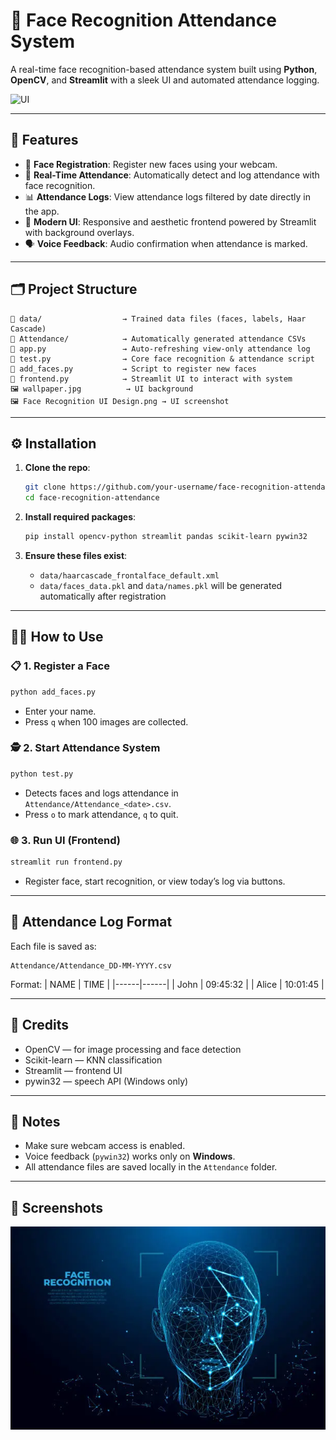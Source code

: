 # 🧠 Face Recognition Attendance System

A real-time face recognition-based attendance system built using **Python**, **OpenCV**, and **Streamlit** with a sleek UI and automated attendance logging.

![UI](Face%20Recognition%20UI%20Design.png)

---

## 🚀 Features

- 🔐 **Face Registration**: Register new faces using your webcam.
- 🧾 **Real-Time Attendance**: Automatically detect and log attendance with face recognition.
- 📊 **Attendance Logs**: View attendance logs filtered by date directly in the app.
- 🎨 **Modern UI**: Responsive and aesthetic frontend powered by Streamlit with background overlays.
- 🗣️ **Voice Feedback**: Audio confirmation when attendance is marked.

---

## 🗂️ Project Structure

```
📁 data/                  → Trained data files (faces, labels, Haar Cascade)
📁 Attendance/            → Automatically generated attendance CSVs
📄 app.py                 → Auto-refreshing view-only attendance log
📄 test.py                → Core face recognition & attendance script
📄 add_faces.py           → Script to register new faces
📄 frontend.py            → Streamlit UI to interact with system
🖼️ wallpaper.jpg          → UI background
🖼️ Face Recognition UI Design.png → UI screenshot
```

---

## ⚙️ Installation

1. **Clone the repo**:
   ```bash
   git clone https://github.com/your-username/face-recognition-attendance.git
   cd face-recognition-attendance
   ```

2. **Install required packages**:
   ```bash
   pip install opencv-python streamlit pandas scikit-learn pywin32
   ```

3. **Ensure these files exist**:
   - `data/haarcascade_frontalface_default.xml`
   - `data/faces_data.pkl` and `data/names.pkl` will be generated automatically after registration

---

## 🧑‍🏫 How to Use

### 📋 1. Register a Face
```bash
python add_faces.py
```
- Enter your name.
- Press `q` when 100 images are collected.

### 🕵️ 2. Start Attendance System
```bash
python test.py
```
- Detects faces and logs attendance in `Attendance/Attendance_<date>.csv`.
- Press `o` to mark attendance, `q` to quit.

### 🌐 3. Run UI (Frontend)
```bash
streamlit run frontend.py
```
- Register face, start recognition, or view today’s log via buttons.

---

## 📁 Attendance Log Format

Each file is saved as:

```
Attendance/Attendance_DD-MM-YYYY.csv
```

Format:
| NAME | TIME |
|------|------|
| John | 09:45:32 |
| Alice | 10:01:45 |

---

## 📝 Credits

- OpenCV — for image processing and face detection
- Scikit-learn — KNN classification
- Streamlit — frontend UI
- pywin32 — speech API (Windows only)

---

## 📌 Notes

- Make sure webcam access is enabled.
- Voice feedback (`pywin32`) works only on **Windows**.
- All attendance files are saved locally in the `Attendance` folder.

---

## 📸 Screenshots

![App Preview](face-attendance-machine.webp)